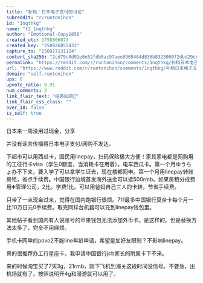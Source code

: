 ```yaml
---
title: "补档：日本电子支付的讨论"
subreddit: "r/runtonihon"
id: "1nqthkg"
name: "t3_1nqthkg"
author: "Emotional-Copy1856"
created_utc: 1758866073
created_key: "250926055433"
capture_ts: "250927131124"
content_sha256: "2cd79c0d91e0e52fdb0ac97aee8969464d836b832300072dbd29c68be070be3a"
permalink: "https://reddit.com/r/runtonihon/comments/1nqthkg/补档日本电子支付的讨论/"
url: "https://www.reddit.com/r/runtonihon/comments/1nqthkg/补档日本电子支付的讨论/"
domain: "self.runtonihon"
ups: 8
upvote_ratio: 0.91
num_comments: 2
link_flair_text: "经典回顾👀"
link_flair_css_class: ""
over_18: false
is_self: true
---
```


<div class="md">

日本来一周没用过现金，分享

并没有谣言传播得日本电子支付/网购不发达。

下超市可以用西瓜卡，国民用linepay，扫码保险极大方便！家具家电都是网购用的工征行卡visa（学生0额度，当消耗卡在用着）。电车西瓜卡。第一个月ゆうちょ办不下来，要入学了可以拿学生证去，现在楼都网申。第一个月用linepay转账房租，省点手续费。中国银行边境首发海外送金可以抵500rmb。如果房租分成费用➕管理公司，2比。学费1比。可以用爸妈自己三人的卡转，节省手续费。

只带了一点现金过来，觉得在国内跑银行很烦。711最多中国银行莫奈卡每个月一比10万日元0手续费。取完同样台机器可以充到linepay钱包里。

其他帖子看到国内有人说账号的苹果钱包无法添加外币卡。是这样的。但是替换方法太多了，完全不用麻烦。

手机卡网申的povo2不能line年龄申请，希望是加好友限制？不影响linepay。

真的很推荐办工行星座卡，我申请中国银行jcb家长的附属卡下不来。

来的时候淘宝买了7天3g，21rmb，刚下飞机到海关这段时间没信号。不要急，出机场就有了。按照说明开4g和漫游就可以用了。

</div>
